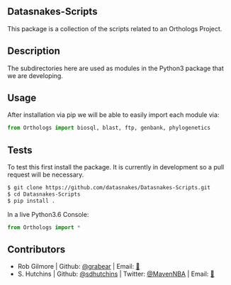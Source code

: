 ## Datasnakes-Scripts

This package is a collection of the scripts related to an Orthologs Project. 

## Description

The subdirectories here are used as modules in the Python3 package that we are developing.


## Usage

After installation via pip we will be able to easily import each module via:
```python
from Orthologs import biosql, blast, ftp, genbank, phylogenetics
```
## Tests

To test this first install the package.  It is currently in development so a pull request will be necessary.
```bash
$ git clone https://github.com/datasnakes/Datasnakes-Scripts.git
$ cd Datasnakes-Scripts
$ pip install .
```
In a live Python3.6 Console:

```python
from Orthologs import *
```
## Contributors
* Rob Gilmore | Github: [@grabear](https://github.com/grabear) | Email: [:email:](mailto:robgilmore127@gmail.com)
* S. Hutchins | Github: [@sdhutchins](https://github.com/sdhutchins) | Twitter: [@MavenNBA](https://twitter.com/MavenNBA/) | Email: [:email:](mailto:sdhutchins@outlook.com)
